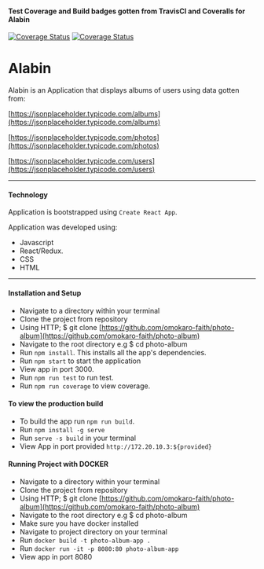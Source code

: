 
#### Test Coverage and Build badges gotten from TravisCI and Coveralls for Alabin

[![Coverage Status](https://travis-ci.org/omokaro-faith/photo-album.svg?branch=develop)](https://travis-ci.org/omokaro-faith/photo-album.svg?branch=develop)
[![Coverage Status](https://coveralls.io/repos/github/omokaro-faith/photo-album/badge.svg?branch=develop)](https://coveralls.io/github/omokaro-faith/photo-album?branch=develop)

# Alabin
Alabin is an Application that displays albums of users using data gotten from:

[https://jsonplaceholder.typicode.com/albums](https://jsonplaceholder.typicode.com/albums)

[https://jsonplaceholder.typicode.com/photos](https://jsonplaceholder.typicode.com/photos)

[https://jsonplaceholder.typicode.com/users](https://jsonplaceholder.typicode.com/users)


***
#### Technology
Application is bootstrapped using `Create React App`.

Application was developed using:
- Javascript
- React/Redux.
- CSS
- HTML


***
#### Installation and Setup
- Navigate to a directory within your terminal
- Clone the project from repository
- Using HTTP; $ git clone [https://github.com/omokaro-faith/photo-album](https://github.com/omokaro-faith/photo-album)
- Navigate to the root directory e.g $ cd photo-album
- Run `npm install`. This installs all the app's dependencies.
- Run `npm start` to start the application
- View app in port 3000.
- Run `npm run test` to run test.
- Run `npm run coverage` to view coverage.

#### To view the production build 
- To build the app run `npm run build`.
- Run `npm install -g serve`
- Run `serve -s build` in your terminal
- View App in port provided `http://172.20.10.3:${provided}`


#### Running Project with DOCKER
- Navigate to a directory within your terminal
- Clone the project from repository
- Using HTTP; $ git clone [https://github.com/omokaro-faith/photo-album](https://github.com/omokaro-faith/photo-album)
- Navigate to the root directory e.g $ cd photo-album
- Make sure you have docker installed
- Navigate to project directory on your terminal
- Run `docker build -t photo-album-app .`
- Run `docker run -it -p 8080:80 photo-album-app`
- View app in port 8080
